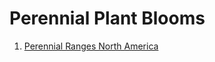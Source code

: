 # Perennial Plant Blooms

1. [Perennial Ranges North America](https://tommyhayashi.github.io/rscript/PerennialRangesNA.html)